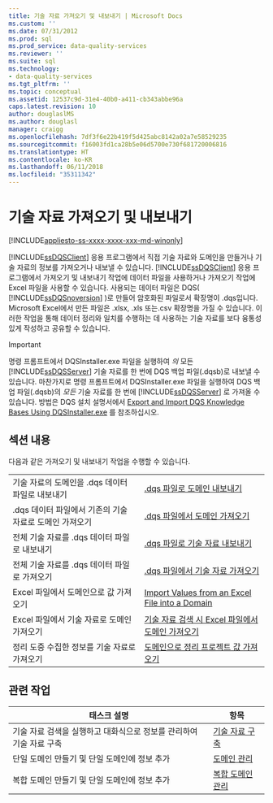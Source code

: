 ```yaml
---
title: 기술 자료 가져오기 및 내보내기 | Microsoft Docs
ms.custom: ''
ms.date: 07/31/2012
ms.prod: sql
ms.prod_service: data-quality-services
ms.reviewer: ''
ms.suite: sql
ms.technology:
- data-quality-services
ms.tgt_pltfrm: ''
ms.topic: conceptual
ms.assetid: 12537c9d-31e4-40b0-a411-cb343abbe96a
caps.latest.revision: 10
author: douglaslMS
ms.author: douglasl
manager: craigg
ms.openlocfilehash: 7df3f6e22b419f5d425abc8142a02a7e58529235
ms.sourcegitcommit: f16003fd1ca28b5e06d5700e730f681720006816
ms.translationtype: HT
ms.contentlocale: ko-KR
ms.lasthandoff: 06/11/2018
ms.locfileid: "35311342"
---
```

# <a name="importing-and-exporting-knowledge"></a>기술 자료 가져오기 및 내보내기

[!INCLUDE[appliesto-ss-xxxx-xxxx-xxx-md-winonly](../includes/appliesto-ss-xxxx-xxxx-xxx-md-winonly.md)]

  [!INCLUDE[ssDQSClient](../includes/ssdqsclient-md.md)] 응용 프로그램에서 직접 기술 자료와 도메인을 만들거나 기술 자료의 정보를 가져오거나 내보낼 수 있습니다. [!INCLUDE[ssDQSClient](../includes/ssdqsclient-md.md)] 응용 프로그램에서 가져오기 및 내보내기 작업에 데이터 파일을 사용하거나 가져오기 작업에 Excel 파일을 사용할 수 있습니다. 사용되는 데이터 파일은 DQS( [!INCLUDE[ssDQSnoversion](../includes/ssdqsnoversion-md.md)] )로 만들어 암호화된 파일로서 확장명이 .dqs입니다. Microsoft Excel에서 만든 파일은 .xlsx, .xls 또는.csv 확장명을 가질 수 있습니다. 이러한 작업을 통해 데이터 정리와 일치를 수행하는 데 사용하는 기술 자료를 보다 융통성 있게 작성하고 공유할 수 있습니다.  
  
> [!IMPORTANT]  
>  명령 프롬프트에서 DQSInstaller.exe 파일을 실행하여 *의* 모든 [!INCLUDE[ssDQSServer](../includes/ssdqsserver-md.md)] 기술 자료를 한 번에 DQS 백업 파일(.dqsb)로 내보낼 수 있습니다. 마찬가지로 명령 프롬프트에서 DQSInstaller.exe 파일을 실행하여 DQS 백업 파일(.dqsb)의 *모든* 기술 자료를 한 번에 [!INCLUDE[ssDQSServer](../includes/ssdqsserver-md.md)] 로 가져올 수 있습니다. 방법은 DQS 설치 설명서에서 [Export and Import DQS Knowledge Bases Using DQSInstaller.exe](../data-quality-services/install-windows/export-and-import-dqs-knowledge-bases-using-dqsinstaller-exe.md) 를 참조하십시오.  
  
## <a name="in-this-section"></a>섹션 내용  
 다음과 같은 가져오기 및 내보내기 작업을 수행할 수 있습니다.  
  
|||  
|-|-|  
|기술 자료의 도메인을 .dqs 데이터 파일로 내보내기|[.dqs 파일로 도메인 내보내기](../data-quality-services/export-a-domain-to-a-dqs-file.md)|  
|.dqs 데이터 파일에서 기존의 기술 자료로 도메인 가져오기|[.dqs 파일에서 도메인 가져오기](../data-quality-services/import-a-domain-from-a-dqs-file.md)|  
|전체 기술 자료를 .dqs 데이터 파일로 내보내기|[.dqs 파일로 기술 자료 내보내기](../data-quality-services/export-a-knowledge-base-to-a-dqs-file.md)|  
|전체 기술 자료를 .dqs 데이터 파일로 가져오기|[.dqs 파일에서 기술 자료 가져오기](../data-quality-services/import-a-knowledge-base-from-a-dqs-file.md)|  
|Excel 파일에서 도메인으로 값 가져오기|[Import Values from an Excel File into a Domain](../data-quality-services/import-values-from-an-excel-file-into-a-domain.md)|  
|Excel 파일에서 기술 자료로 도메인 가져오기|[기술 자료 검색 시 Excel 파일에서 도메인 가져오기](../data-quality-services/import-domains-from-an-excel-file-in-knowledge-discovery.md)|  
|정리 도중 수집한 정보를 기술 자료로 가져오기|[도메인으로 정리 프로젝트 값 가져오기](../data-quality-services/import-cleansing-project-values-into-a-domain.md)|  
  
## <a name="related-tasks"></a>관련 작업  
  
|태스크 설명|항목|  
|----------------------|-----------|  
|기술 자료 검색을 실행하고 대화식으로 정보를 관리하여 기술 자료 구축|[기술 자료 구축](../data-quality-services/building-a-knowledge-base.md)|  
|단일 도메인 만들기 및 단일 도메인에 정보 추가|[도메인 관리](../data-quality-services/managing-a-domain.md)|  
|복합 도메인 만들기 및 단일 도메인에 정보 추가|[복합 도메인 관리](../data-quality-services/managing-a-composite-domain.md)|  
  
  
